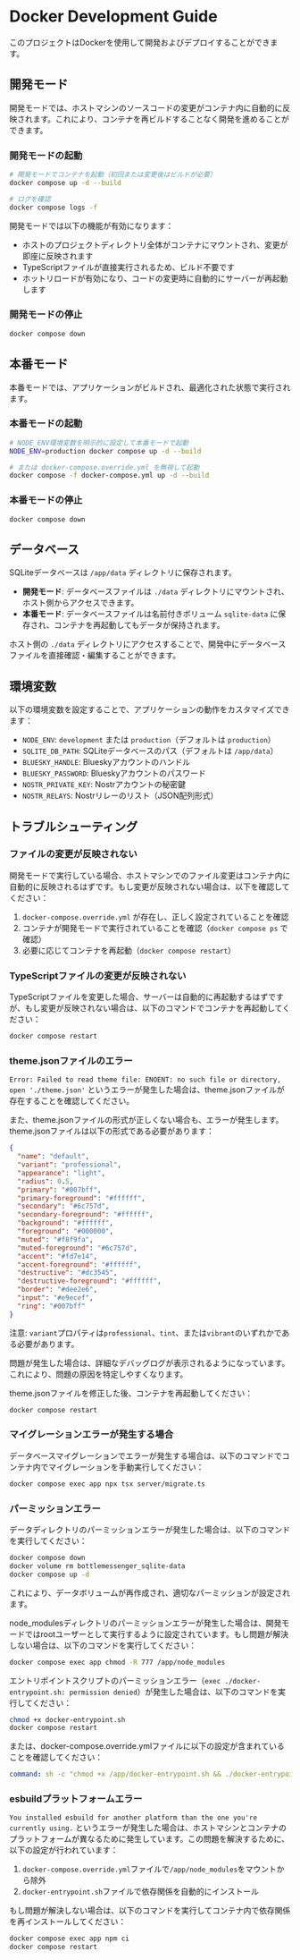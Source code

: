 # Docker Development Guide

このプロジェクトはDockerを使用して開発およびデプロイすることができます。

## 開発モード

開発モードでは、ホストマシンのソースコードの変更がコンテナ内に自動的に反映されます。これにより、コンテナを再ビルドすることなく開発を進めることができます。

### 開発モードの起動

```bash
# 開発モードでコンテナを起動（初回または変更後はビルドが必要）
docker compose up -d --build

# ログを確認
docker compose logs -f
```

開発モードでは以下の機能が有効になります：

- ホストのプロジェクトディレクトリ全体がコンテナにマウントされ、変更が即座に反映されます
- TypeScriptファイルが直接実行されるため、ビルド不要です
- ホットリロードが有効になり、コードの変更時に自動的にサーバーが再起動します

### 開発モードの停止

```bash
docker compose down
```

## 本番モード

本番モードでは、アプリケーションがビルドされ、最適化された状態で実行されます。

### 本番モードの起動

```bash
# NODE_ENV環境変数を明示的に設定して本番モードで起動
NODE_ENV=production docker compose up -d --build

# または docker-compose.override.yml を無視して起動
docker compose -f docker-compose.yml up -d --build
```

### 本番モードの停止

```bash
docker compose down
```

## データベース

SQLiteデータベースは `/app/data` ディレクトリに保存されます。

- **開発モード**: データベースファイルは `./data` ディレクトリにマウントされ、ホスト側からアクセスできます。
- **本番モード**: データベースファイルは名前付きボリューム `sqlite-data` に保存され、コンテナを再起動してもデータが保持されます。

ホスト側の `./data` ディレクトリにアクセスすることで、開発中にデータベースファイルを直接確認・編集することができます。

## 環境変数

以下の環境変数を設定することで、アプリケーションの動作をカスタマイズできます：

- `NODE_ENV`: `development` または `production`（デフォルトは `production`）
- `SQLITE_DB_PATH`: SQLiteデータベースのパス（デフォルトは `/app/data`）
- `BLUESKY_HANDLE`: Blueskyアカウントのハンドル
- `BLUESKY_PASSWORD`: Blueskyアカウントのパスワード
- `NOSTR_PRIVATE_KEY`: Nostrアカウントの秘密鍵
- `NOSTR_RELAYS`: Nostrリレーのリスト（JSON配列形式）

## トラブルシューティング

### ファイルの変更が反映されない

開発モードで実行している場合、ホストマシンでのファイル変更はコンテナ内に自動的に反映されるはずです。もし変更が反映されない場合は、以下を確認してください：

1. `docker-compose.override.yml` が存在し、正しく設定されていることを確認
2. コンテナが開発モードで実行されていることを確認（`docker compose ps` で確認）
3. 必要に応じてコンテナを再起動（`docker compose restart`）

### TypeScriptファイルの変更が反映されない

TypeScriptファイルを変更した場合、サーバーは自動的に再起動するはずですが、もし変更が反映されない場合は、以下のコマンドでコンテナを再起動してください：

```bash
docker compose restart
```

### theme.jsonファイルのエラー

`Error: Failed to read theme file: ENOENT: no such file or directory, open './theme.json'` というエラーが発生した場合は、theme.jsonファイルが存在することを確認してください。

また、theme.jsonファイルの形式が正しくない場合も、エラーが発生します。theme.jsonファイルは以下の形式である必要があります：

```json
{
  "name": "default",
  "variant": "professional",
  "appearance": "light",
  "radius": 0.5,
  "primary": "#007bff",
  "primary-foreground": "#ffffff",
  "secondary": "#6c757d",
  "secondary-foreground": "#ffffff",
  "background": "#ffffff",
  "foreground": "#000000",
  "muted": "#f8f9fa",
  "muted-foreground": "#6c757d",
  "accent": "#fd7e14",
  "accent-foreground": "#ffffff",
  "destructive": "#dc3545",
  "destructive-foreground": "#ffffff",
  "border": "#dee2e6",
  "input": "#e9ecef",
  "ring": "#007bff"
}
```

注意: `variant`プロパティは`professional`、`tint`、または`vibrant`のいずれかである必要があります。

問題が発生した場合は、詳細なデバッグログが表示されるようになっています。これにより、問題の原因を特定しやすくなります。

theme.jsonファイルを修正した後、コンテナを再起動してください：

```bash
docker compose restart
```

### マイグレーションエラーが発生する場合

データベースマイグレーションでエラーが発生する場合は、以下のコマンドでコンテナ内でマイグレーションを手動実行してください：

```bash
docker compose exec app npx tsx server/migrate.ts
```

### パーミッションエラー

データディレクトリのパーミッションエラーが発生した場合は、以下のコマンドを実行してください：

```bash
docker compose down
docker volume rm bottlemessenger_sqlite-data
docker compose up -d
```

これにより、データボリュームが再作成され、適切なパーミッションが設定されます。

node_modulesディレクトリのパーミッションエラーが発生した場合は、開発モードではrootユーザーとして実行するように設定されています。もし問題が解決しない場合は、以下のコマンドを実行してください：

```bash
docker compose exec app chmod -R 777 /app/node_modules
```

エントリポイントスクリプトのパーミッションエラー（`exec ./docker-entrypoint.sh: permission denied`）が発生した場合は、以下のコマンドを実行してください：

```bash
chmod +x docker-entrypoint.sh
docker compose restart
```

または、docker-compose.override.ymlファイルに以下の設定が含まれていることを確認してください：

```yaml
command: sh -c "chmod +x /app/docker-entrypoint.sh && ./docker-entrypoint.sh"
```

### esbuildプラットフォームエラー

`You installed esbuild for another platform than the one you're currently using.` というエラーが発生した場合は、ホストマシンとコンテナのプラットフォームが異なるために発生しています。この問題を解決するために、以下の設定が行われています：

1. `docker-compose.override.yml`ファイルで`/app/node_modules`をマウントから除外
2. `docker-entrypoint.sh`ファイルで依存関係を自動的にインストール

もし問題が解決しない場合は、以下のコマンドを実行してコンテナ内で依存関係を再インストールしてください：

```bash
docker compose exec app npm ci
docker compose restart
```
